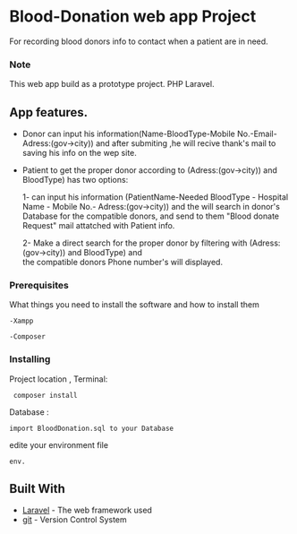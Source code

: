 # Blood-Donation web app Project 

For recording blood donors info to contact when a patient are in need.

### Note

This web app build as a prototype project.
PHP Laravel.

## App features.
- Donor can input his information(Name-BloodType-Mobile No.-Email-Adress:(gov->city))
  and after submiting ,he will recive thank's mail to saving his info on the wep site.

- Patient to get the proper donor according to (Adress:(gov->city)) and BloodType) has two options:

  1- can input his information (PatientName-Needed BloodType - Hospital Name - Mobile No.- Adress:(gov->city))
     and the will search in donor's Database for the compatible donors, and send to them "Blood donate Request" mail
     attatched with Patient info. 
     
  2- Make a direct search for the proper donor by filtering with (Adress:(gov->city)) and BloodType) and    
     the compatible donors Phone number's will displayed.



### Prerequisites

What things you need to install the software and how to install them

```
-Xampp
  
-Composer
```

### Installing


Project location , Terminal:
```
 composer install  
```

 Database :
```
import BloodDonation.sql to your Database 
```


edite your environment file 
```
env.
```





## Built With

* [Laravel](https://laravel.com/) - The web framework used
* [git](https://git-scm.com/) - Version Control System


